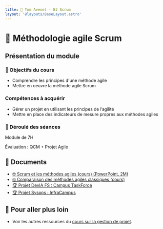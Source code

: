 ```yaml
---
title: 🤼 Tom Avenel - B3 Scrum
layout: '@layouts/BaseLayout.astro'
---
```


# 🤼 Méthodologie agile Scrum

## Présentation du module

### 🎯 Objectifs du cours

- Comprendre les principes d'une méthode agile
- Mettre en oeuvre la méthode agile Scrum

### Compétences à acquérir

- Gérer un projet en utilisant les principes de l’agilité
- Mettre en place des indicateurs de mesure propres aux méthodes agiles

### 📅 Déroulé des séances

Module de 7H

Évaluation : QCM + Projet Agile

## 📑 Documents

- [🤓 Scrum et les méthodes agiles (cours) (PowerPoint, 2M)](/cours/scrum.pptx)
- [🤓 Comparaison des méthodes agiles classiques (cours)](/gestion-projet/agile/comparaison-methodes)
- [🏆 Projet DevIA FS : Campus TaskForce](/gestion-projet/agile/projet_scrum_dev_campus)
- [🏆 Projet Sysops : InfraCampus](/gestion-projet/agile/projet_scrum_sysops_campus)

## 🚀 Pour aller plus loin

- Voir les autres ressources du [cours sur la gestion de projet](/gestion-projet).
